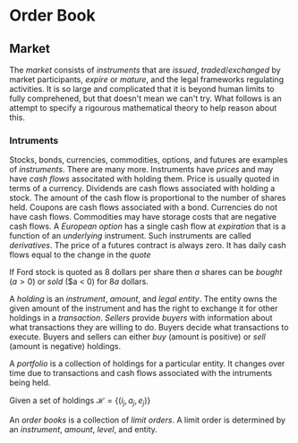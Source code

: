 # Order Book

## Market

The _market_ consists of _instruments_ that are _issued_,
_traded_/_exchanged_ by market participants, _expire_ or _mature_,
and the legal frameworks regulating activities.
It is so large and complicated that it is beyond human limits
to fully comprehened, but that doesn't mean we can't try.
What follows is an attempt to specify a rigourous mathematical
theory to help reason about this.

### Intruments

Stocks, bonds, currencies, commodities, options, and futures are examples of _instruments_.
There are many more.
Instruments have _prices_ and may have _cash flows_ associtated
with holding them. Price is usually quoted in terms of
a currency.
Dividends are cash flows associated with
holding a stock. The amount of the cash flow is proportional
to the number of shares held.
Coupons are cash flows associated with a bond.
Currencies do not have cash flows.
Commodities may have storage costs that are negative cash flows.
A _European option_ has a single cash flow at _expiration_ that
is a function of an _underlying_ instrument. Such instruments
are called _derivatives_.
The price of a futures contract is always zero.
It has daily cash flows equal to the change in the _quote_


If Ford stock is quoted as 8 dollars per share then $a$
shares can be _bought_ ($a > 0$) or _sold_ ($a < 0)
for $8a$ dollars.

A _holding_ is an _instrument_, _amount_, and _legal entity_.
The entity owns the given amount of the instrument and has
the right to exchange it for other holdings in a _transaction_.
_Sellers_ provide _buyers_ with information about what transactions
they are willing to do.  Buyers decide what transactions to execute.
Buyers and sellers can either _buy_ (amount is positive) or _sell_
(amount is negative) holdings.

A _portfolio_ is a collection of holdings for a particular entity.
It changes over time due to transactions and cash flows associated
with the intruments being held.

Given a set of holdings $\mathcal{H} = \{(i_j, a_j, e_j)\}$

An _order books_ is a collection of _limit orders_. A limit order
is determined by an _instrument_, _amount_, _level_, and entity. 
